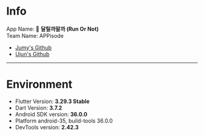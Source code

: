 # Info 

App Name: 🐴 **달릴까말까 (Run Or Not)**  
Team Name: APPisode   
- [Jumy's Github](https://github.com/kdjun97)
- [Ujun's Github](https://github.com/MentalJava)

---

# Environment  

- Flutter Version: **3.29.3 Stable**  
- Dart Version: **3.7.2**  
- Android SDK version: **36.0.0**  
- Platform android-35, build-tools 36.0.0    
- DevTools version: **2.42.3**  